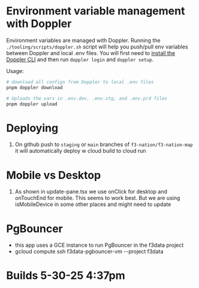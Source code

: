 # Environment variable management with Doppler

Environment variables are managed with Doppler. Running the `./tooling/scripts/doppler.sh` script will help you push/pull env variables between Doppler and local .env files. You will first need to [install the Doppler CLI](https://docs.doppler.com/docs/cli) and then run `doppler login` and `doppler setup`.

Usage:

```bash
# download all configs from Doppler to local .env files
pnpm doppler download

# Uploads the vars in .env.dev, .env.stg, and .env.prd files
pnpm doppler upload
```

# Deploying

1. On github push to `staging` or `main` branches of `f3-nation/f3-nation-map` it will automatically deploy w cloud build to cloud run

# Mobile vs Desktop

1. As shown in update-pane.tsx we use onClick for desktop and onTouchEnd for mobile. This seems to work best. But we are using isMobileDevice in some other places and might need to update

# PgBouncer

- this app uses a GCE instance to run PgBouncer in the f3data project
- gcloud compute ssh f3data-pgbouncer-vm --project f3data

# Builds 5-30-25 4:37pm
